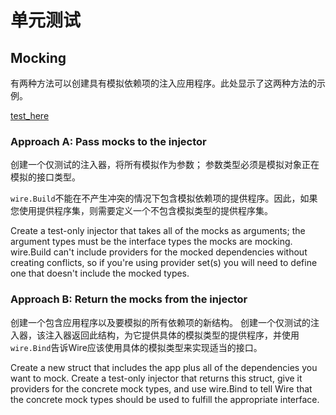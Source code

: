 # 单元测试

## Mocking
有两种方法可以创建具有模拟依赖项的注入应用程序。此处显示了这两种方法的示例。 

[test_here](https://github.com/google/wire/tree/master/internal/wire/testdata/ExampleWithMocks/foo)

### Approach A: Pass mocks to the injector
创建一个仅测试的注入器，将所有模拟作为参数； 参数类型必须是模拟对象正在模拟的接口类型。 

`wire.Build`不能在不产生冲突的情况下包含模拟依赖项的提供程序。因此，如果您使用提供程序集，则需要定义一个不包含模拟类型的提供程序集。

Create a test-only injector that takes all of the mocks as arguments; the argument types must be the interface types the mocks are mocking. wire.Build can't include providers for the mocked dependencies without creating conflicts, so if you're using provider set(s) you will need to define one that doesn't include the mocked types.

### Approach B: Return the mocks from the injector
创建一个包含应用程序以及要模拟的所有依赖项的新结构。 创建一个仅测试的注入器，该注入器返回此结构，为它提供具体的模拟类型的提供程序，并使用`wire.Bind`告诉Wire应该使用具体的模拟类型来实现适当的接口。

Create a new struct that includes the app plus all of the dependencies you want to mock. Create a test-only injector that returns this struct, give it providers for the concrete mock types, and use wire.Bind to tell Wire that the concrete mock types should be used to fulfill the appropriate interface.